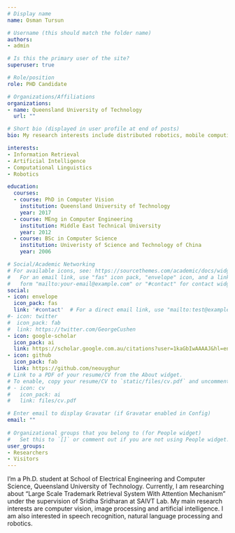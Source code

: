 ```yaml
---
# Display name
name: Osman Tursun

# Username (this should match the folder name)
authors:
- admin

# Is this the primary user of the site?
superuser: true

# Role/position
role: PHD Candidate

# Organizations/Affiliations
organizations:
- name: Queensland University of Technology
  url: ""

# Short bio (displayed in user profile at end of posts)
bio: My research interests include distributed robotics, mobile computing and programmable matter.

interests:
- Information Retrieval
- Artificial Intelligence
- Computational Linguistics
- Robotics

education:
  courses:
  - course: PhD in Computer Vision
    institution: Queensland University of Technology
    year: 2017
  - course: MEng in Computer Engineering
    institution: Middle East Technical University
    year: 2012
  - course: BSc in Computer Science
    institution: Univeristy of Science and Technology of China
    year: 2006

# Social/Academic Networking
# For available icons, see: https://sourcethemes.com/academic/docs/widgets/#icons
#   For an email link, use "fas" icon pack, "envelope" icon, and a link in the
#   form "mailto:your-email@example.com" or "#contact" for contact widget.
social:
- icon: envelope
  icon_pack: fas
  link: '#contact'  # For a direct email link, use "mailto:test@example.org".
#- icon: twitter
#  icon_pack: fab
#  link: https://twitter.com/GeorgeCushen
- icon: google-scholar
  icon_pack: ai
  link: https://scholar.google.com.au/citations?user=1kaGbIwAAAAJ&hl=en
- icon: github
  icon_pack: fab
  link: https://github.com/neouyghur
# Link to a PDF of your resume/CV from the About widget.
# To enable, copy your resume/CV to `static/files/cv.pdf` and uncomment the lines below.  
# - icon: cv
#   icon_pack: ai
#   link: files/cv.pdf

# Enter email to display Gravatar (if Gravatar enabled in Config)
email: ""
  
# Organizational groups that you belong to (for People widget)
#   Set this to `[]` or comment out if you are not using People widget.  
user_groups:
- Researchers
- Visitors
---
```


I’m a Ph.D. student at School of Electrical Engineering and Computer Science, Queensland University of Technology. Currently, I am researching about “Large Scale Trademark Retrieval System With Attention Mechanism” under the supervision of Sridha Sridharan at SAIVT Lab. My main research interests are computer vision, image processing and artificial intelligence. I am also interested in speech recognition,  natural language processing and robotics.

